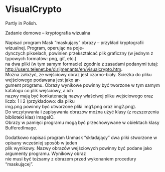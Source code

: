 # VisualCrypto

Partly in Polish.  

Zadanie domowe – kryptografia wizualna  

Napisać program Mask “maskujący” obrazy – przykład kryptografii wizualnej. Program, operując na poje-  
dynczych pikselach, powinien przekształcać plik graficzny (w jednym z typowych formatów: png, gif, etc.)  
na dwa pliki (w tym samym formacie) zgodnie z zasadami podanymi tutaj:  
http://users.telenet.be/d.rijmenants/en/visualcrypto.htm.  
Można założyć, że wejściowy obraz jest czarno-biały. Ścieżka do pliku wejściowego podawana jest jako ar-  
gument programu. Obrazy wynikowe powinny być tworzone w tym samym katalogu co plik wejściowy, a ich  
nazwy mają być konkatenacją nazwy właściwej pliku wejściowego oraz liczb: 1 i 2 (przykładowo: dla pliku  
img.png powinny być utworzone pliki img1.png oraz img2.png).  
Do wczytywania i zapisywania obrazów można użyć klasy (z rozszerzenia biblioteki klas) ImageIO.  
Obrazy w pamięci programu mogą być przechowywane w obiektach klasy BufferedImage.  

Dodatkowo napisać program Unmask “składający” dwa pliki stworzone w opisany wcześniej sposób w jeden  
plik wynikowy. Nazwy obrazów wejściowych powinny być podane jako argumenty programu. Wynikowy obraz  
nie musi być tożsamy z obrazem przed wykonaniem procedury “maskującej”.

